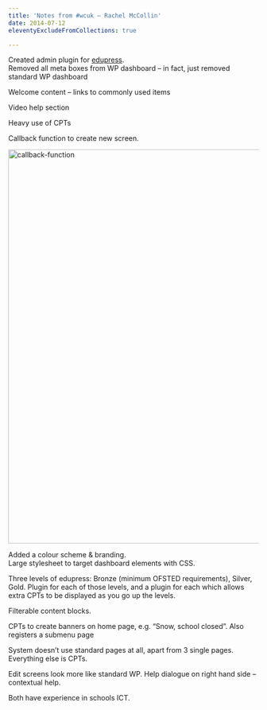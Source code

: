 ```yaml
---
title: 'Notes from #wcuk – Rachel McCollin'
date: 2014-07-12
eleventyExcludeFromCollections: true

---
```

Created admin plugin for [edupress][1].  
Removed all meta boxes from WP dashboard &#8211; in fact, just removed standard WP dashboard

Welcome content &#8211; links to commonly used items

Video help section

Heavy use of CPTs

Callback function to create new screen.

[<img class="aligncenter size-large wp-image-252" src="http://mattrad.uk/wp-content/uploads/2014/07/callback-function-1024x793.jpg" alt="callback-function" width="1024" height="793" srcset="https://mattrad.local/wp-content/uploads/2014/07/callback-function-1024x793.jpg 1024w, https://mattrad.local/wp-content/uploads/2014/07/callback-function-300x232.jpg 300w, https://mattrad.local/wp-content/uploads/2014/07/callback-function.jpg 1429w" sizes="(max-width: 1024px) 100vw, 1024px" />][2]

Added a colour scheme & branding.  
Large stylesheet to target dashboard elements with CSS.

Three levels of edupress: Bronze (minimum OFSTED requirements), Silver, Gold. Plugin for each of those levels, and a plugin for each which allows extra CPTs to be displayed as you go up the levels.

Filterable content blocks.

CPTs to create banners on home page, e.g. &#8220;Snow, school closed&#8221;. Also registers a submenu page

System doesn&#8217;t use standard pages at all, apart from 3 single pages. Everything else is CPTs.

Edit screens look more like standard WP. Help dialogue on right hand side &#8211; contextual help.

Both have experience in schools ICT.

 [1]: http://edupress.co.uk
 [2]: http://mattrad.uk/wp-content/uploads/2014/07/callback-function.jpg